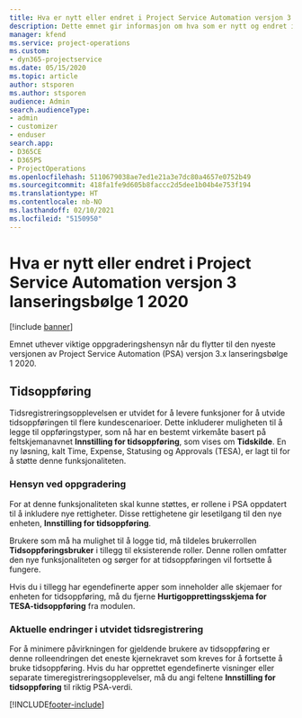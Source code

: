 ```yaml
---
title: Hva er nytt eller endret i Project Service Automation versjon 3.x lanseringsbølge 1 2020
description: Dette emnet gir informasjon om hva som er nytt og endret i Project Service Automation versjon 3 lanseringsbølge 1 2020.
manager: kfend
ms.service: project-operations
ms.custom:
- dyn365-projectservice
ms.date: 05/15/2020
ms.topic: article
author: stsporen
ms.author: stsporen
audience: Admin
search.audienceType:
- admin
- customizer
- enduser
search.app:
- D365CE
- D365PS
- ProjectOperations
ms.openlocfilehash: 5110679038ae7ed1e21a3e7dc80a4657e0752b49
ms.sourcegitcommit: 418fa1fe9d605b8faccc2d5dee1b04b4e753f194
ms.translationtype: HT
ms.contentlocale: nb-NO
ms.lasthandoff: 02/10/2021
ms.locfileid: "5150950"
---
```

# <a name="whats-new-or-changed-in-project-service-automation-version-3-wave-1-2020"></a>Hva er nytt eller endret i Project Service Automation versjon 3 lanseringsbølge 1 2020

[!include [banner](../includes/psa-now-project-operations.md)]

Emnet uthever viktige oppgraderingshensyn når du flytter til den nyeste versjonen av Project Service Automation (PSA) versjon 3.x lanseringsbølge 1 2020.

## <a name="time-entry"></a>Tidsoppføring
Tidsregistreringsopplevelsen er utvidet for å levere funksjoner for å utvide tidsoppføringen til flere kundescenarioer. Dette inkluderer muligheten til å legge til oppføringstyper, som nå har en bestemt virkemåte basert på feltskjemanavnet **Innstilling for tidsoppføring**, som vises om **Tidskilde**. En ny løsning, kalt Time, Expense, Statusing og Approvals (TESA), er lagt til for å støtte denne funksjonaliteten.

### <a name="upgrade-consideration"></a>Hensyn ved oppgradering
For at denne funksjonaliteten skal kunne støttes, er rollene i PSA oppdatert til å inkludere nye rettigheter. Disse rettighetene gir lesetilgang til den nye enheten, **Innstilling for tidsoppføring**.

Brukere som må ha mulighet til å logge tid, må tildeles brukerrollen **Tidsoppføringsbruker** i tillegg til eksisterende roller. Denne rollen omfatter den nye funksjonaliteten og sørger for at tidsoppføringen vil fortsette å fungere.

Hvis du i tillegg har egendefinerte apper som inneholder alle skjemaer for enheten for tidsoppføring, må du fjerne **Hurtigopprettingsskjema for TESA-tidsoppføring** fra modulen.

### <a name="currently-extended-time-entry-changes"></a>Aktuelle endringer i utvidet tidsregistrering
For å minimere påvirkningen for gjeldende brukere av tidsoppføring er denne rolleendringen det eneste kjernekravet som kreves for å fortsette å bruke tidsoppføring. Hvis du har opprettet egendefinerte visninger eller separate timeregistreringsopplevelser, må du angi feltene **Innstilling for tidsoppføring** til riktig PSA-verdi.


[!INCLUDE[footer-include](../includes/footer-banner.md)]